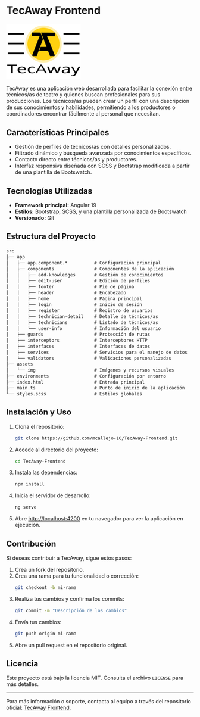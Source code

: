 # TecAway Frontend

<img src="src/assets/img/Logo_TecAway_yellow.svg" alt="TecAway Logo" width="200">

TecAway es una aplicación web desarrollada para facilitar la conexión entre técnicos/as de teatro y quienes buscan profesionales para sus producciones. Los técnicos/as pueden crear un perfil con una descripción de sus conocimientos y habilidades, permitiendo a los productores o coordinadores encontrar fácilmente al personal que necesitan.

## Características Principales

- Gestión de perfiles de técnicos/as con detalles personalizados.
- Filtrado dinámico y búsqueda avanzada por conocimientos específicos.
- Contacto directo entre técnicos/as y productores.
- Interfaz responsiva diseñada con SCSS y Bootstrap modificada a partir de una plantilla de Bootswatch.

## Tecnologías Utilizadas

- **Framework principal:** Angular 19
- **Estilos:** Bootstrap, SCSS, y una plantilla personalizada de Bootswatch
- **Versionado:** Git

## Estructura del Proyecto

```
src
├── app
│   ├── app.component.*          # Configuración principal
│   ├── components               # Componentes de la aplicación
│   │   ├── add-knowledges       # Gestión de conocimientos
│   │   ├── edit-user            # Edición de perfiles
│   │   ├── footer               # Pie de página
│   │   ├── header               # Encabezado
│   │   ├── home                 # Página principal
│   │   ├── login                # Inicio de sesión
│   │   ├── register             # Registro de usuarios
│   │   ├── technician-detail    # Detalle de técnicos/as
│   │   ├── technicians          # Listado de técnicos/as
│   │   └── user-info            # Información del usuario
│   ├── guards                   # Protección de rutas
│   ├── interceptors             # Interceptores HTTP
│   ├── interfaces               # Interfaces de datos
│   ├── services                 # Servicios para el manejo de datos
│   └── validators               # Validaciones personalizadas
├── assets
│   └── img                      # Imágenes y recursos visuales
├── environments                 # Configuración por entorno
├── index.html                   # Entrada principal
├── main.ts                      # Punto de inicio de la aplicación
└── styles.scss                  # Estilos globales
```

## Instalación y Uso

1. Clona el repositorio:
   ```bash
   git clone https://github.com/mcallejo-10/TecAway-Frontend.git
   ```

2. Accede al directorio del proyecto:
   ```bash
   cd TecAway-Frontend
   ```

3. Instala las dependencias:
   ```bash
   npm install
   ```

4. Inicia el servidor de desarrollo:
   ```bash
   ng serve
   ```

5. Abre [http://localhost:4200](http://localhost:4200) en tu navegador para ver la aplicación en ejecución.

## Contribución

Si deseas contribuir a TecAway, sigue estos pasos:

1. Crea un fork del repositorio.
2. Crea una rama para tu funcionalidad o corrección:
   ```bash
   git checkout -b mi-rama
   ```
3. Realiza tus cambios y confirma los commits:
   ```bash
   git commit -m "Descripción de los cambios"
   ```
4. Envía tus cambios:
   ```bash
   git push origin mi-rama
   ```
5. Abre un pull request en el repositorio original.

## Licencia

Este proyecto está bajo la licencia MIT. Consulta el archivo `LICENSE` para más detalles.

---

Para más información o soporte, contacta al equipo a través del repositorio oficial: [TecAway Frontend](https://github.com/mcallejo-10/TecAway-Frontend.git).

 
